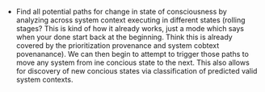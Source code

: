 - Find all potential paths for change in state of consciousness by analyzing across system context executing in different states (rolling stages? This is kind of how it already works, just a mode which says when your done start back at the beginning. Think this is already covered by the prioritization provenance and system cobtext povenanance). We can then begin to attempt to trigger those paths to move any system from ine concious state to the next. This also allows for discovery of new concious states via classification of predicted valid system contexts.